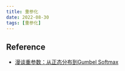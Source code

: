 ```yaml
---
title: 重参化
date: 2022-08-30
tags: [重参化]
---
```


## Reference

- [漫谈重参数：从正态分布到Gumbel Softmax](https://spaces.ac.cn/archives/6705)
